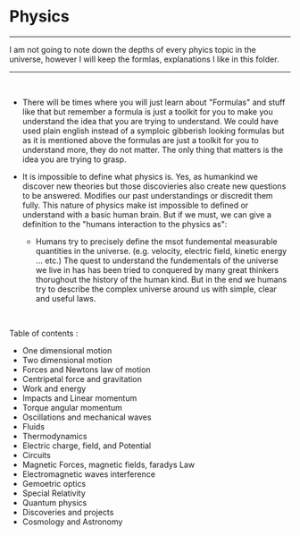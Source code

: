 # Physics

---

I am not going to note down the depths of every phyics topic in the universe, however I will keep the formlas, explanations I like in this folder.

---

<br>

- There will be times where you will just learn about "Formulas" and stuff like that but remember a formula is just a toolkit for you to make you understand the idea that you are trying to understand. We could have used plain english instead of a symploic gibberish looking formulas but as it is mentioned above the formulas are just a toolkit for you to understand more, they do not matter. The only thing that matters is the idea you are trying to grasp.

- It is impossible to define what physics is. Yes, as humankind we discover new theories but those discovieries also create new questions to be answered. Modifies our past understandings or discredit them fully. This nature of physics make ist impossible to defined or understand with a basic human brain. But if we must, we can give a definition to the "humans interaction to the physics as":
  - Humans try to precisely define the msot fundemental measurable quantities in the universe. (e.g. velocity, electric field, kinetic energy ... etc.) The quest to understand the fundementals of the universe we live in has has been tried to conquered by many great thinkers thorughout the history of the human kind. But in the end we humans try to describe the complex universe around us with simple, clear and useful laws.
  
 <br>
 
 Table of contents :
 - One dimensional motion
 - Two dimensional motion
 - Forces and Newtons law of motion
 - Centripetal force and gravitation
 - Work and energy
 - Impacts and Linear momentum 
 - Torque angular momentum
 - Oscillations and mechanical waves 
 - Fluids 
 - Thermodynamics 
 - Electric charge, field, and Potential 
 - Circuits 
 - Magnetic Forces, magnetic fields, faradys Law
 - Electromagnetic waves interference 
 - Gemoetric optics
 - Special Relativity
 - Quantum physics 
 - Discoveries and projects
 - Cosmology and Astronomy
 
 
 
 

